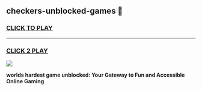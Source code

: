 
## checkers-unblocked-games 👋
<h3>
<a href="https://premium.freeplayer.one?title=checkers-unblocked-games&ref=14F">CLICK TO PLAY</a></h3>
<hr>

<h3>
<a href="https://premium.freeplayer.one?title=checkers-unblocked-games&ref=14F">CLICK 2 PLAY</a>
  
</h3>

<a href="https://premium.freeplayer.one?title=checkers-unblocked-games&ref=12F/"><img src="https://clearcache.store/games.png"></a>


**worlds hardest game unblocked: Your Gateway to Fun and Accessible Online Gaming**
